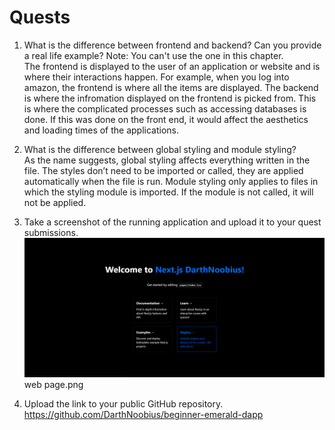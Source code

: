 # Quests
1. What is the difference between frontend and backend? Can you provide a real life example? Note: You can't use the one in this chapter.  
The frontend is displayed to the user of an application or website and is where their interactions happen. For example, when you log into amazon, the frontend is where all the items are displayed.
The backend is where the infromation displayed on the frontend is picked from. This is where the complicated processes such as accessing databases is done. If this was done on the front end, it would affect the aesthetics and loading times of the applications.

2. What is the difference between global styling and module styling?  
As the name suggests, global styling affects everything written in the file. The styles don’t need to be imported or called, they are applied automatically when the file is run. Module styling only applies to files in which the styling module is imported. If the module is not called, it will not be applied.

3. Take a screenshot of the running application and upload it to your quest submissions.  
![](https://github.com/DarthNoobius/beginner-emerald-dapp-quests/blob/main/Chapter%202/Images/Day%201%20web%20page.png)
web page.png


4. Upload the link to your public GitHub repository.  
https://github.com/DarthNoobius/beginner-emerald-dapp
